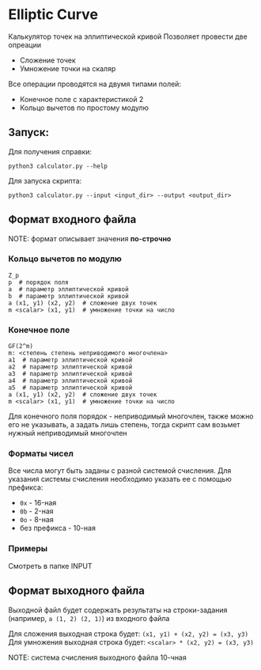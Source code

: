 # Elliptic Curve

Калькулятор точек на эллиптической кривой
Позволяет провести две опреации
- Сложение точек
- Умножение точки на скаляр

Все операции проводятся на двумя типами полей:
- Конечное поле с характеристикой 2
- Кольцо вычетов по простому модулю

## Запуск:
Для получения справки:
```
python3 calculator.py --help
```

Для запуска скрипта:
```
python3 calculator.py --input <input_dir> --output <output_dir>
```

## Формат входного файла

NOTE: формат описывает значения **по-строчно**

### Кольцо вычетов по модулю
```
Z_p
p  # порядок поля
a  # параметр эллиптической кривой
b  # параметр эллиптической кривой
a (x1, y1) (x2, y2)  # сложение двух точек
m <scalar> (x1, y1)  # умножение точки на число
```
### Конечное поле
```
GF(2^m)
m: <степень степень неприводимого многочлена>
a1  # параметр эллиптической кривой
a2  # параметр эллиптической кривой
a3  # параметр эллиптической кривой
a4  # параметр эллиптической кривой
a5  # параметр эллиптической кривой
a (x1, y1) (x2, y2)  # сложение двух точек
m <scalar> (x1, y1)  # умножение точки на число
```
Для конечного поля порядок - неприводимый многочлен, также можно его не указывать,
 а задать лишь степень, тогда скрипт сам возьмет нужный неприводимый многочлен

### Форматы чисел

Все числа могут быть заданы с разной системой счисления. Для указания системы счисления
необходимо указать ее с помощью префикса:
- `0x` - 16-ная
- `0b` - 2-ная
- `0o` - 8-ная
- без префикса - 10-ная

### Примеры
Смотреть в папке INPUT

## Формат выходного файла
Выходной файл будет содержать результаты на строки-задания (например, `a (1, 2) (2, 1)`)
из входного файла

Для сложения выходная строка будет: `(x1, y1) + (x2, y2) = (x3, y3)`
Для умножения выходная строка будет: `<scalar> * (x2, y2) = (x3, y3)`

NOTE: система счисления выходного файла 10-чная
